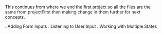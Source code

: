 This continues from where we end the first project so all the files are the same from projectFirst then making change in them further for next concepts.


. Adding Form Inputs
. Listening to User Input
. Working with Multiple States
